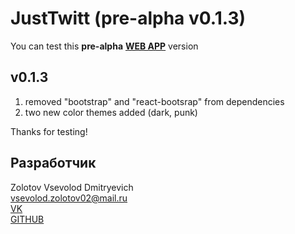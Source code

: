 # JustTwitt (pre-alpha v0.1.3)

You can test this
<b>pre-alpha</b> <a href="https://justtwitt-a5e19.web.app/">
<b>WEB APP</b></a> version

## v0.1.3

1. removed "bootstrap" and "react-bootsrap" from dependencies
2. two new color themes added (dark, punk)

Thanks for testing!

## Разработчик

Zolotov Vsevolod Dmitryevich<br />
vsevolod.zolotov02@mail.ru<br />
<a href="https://vk.com/vsezol">VK</a><br/>
<a href="https://github.com/vsezol">GITHUB</a>
